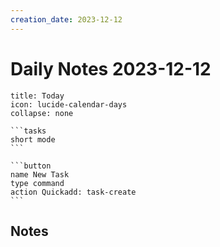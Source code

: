 ```yaml
---
creation_date: 2023-12-12
---
```

# Daily Notes 2023-12-12

````ad-card
title: Today
icon: lucide-calendar-days
collapse: none

```tasks
short mode
```

```button
name New Task
type command
action Quickadd: task-create
```
````


## Notes